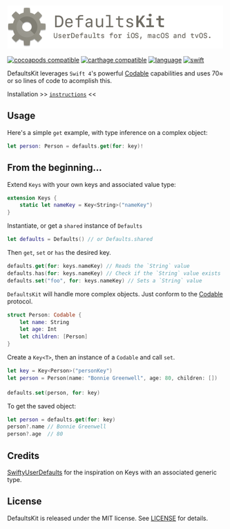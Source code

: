 
![DefaultsKit](/DefaultsKit.png?raw=true)

[![cocoapods compatible](https://img.shields.io/badge/cocoapods-compatible-brightgreen.svg)](https://cocoapods.org/pods/DefaultsKit)
[![carthage compatible](https://img.shields.io/badge/carthage-compatible-brightgreen.svg)](https://github.com/Carthage/Carthage)
[![language](https://img.shields.io/badge/spm-compatible-brightgreen.svg)](https://swift.org)
[![swift](https://img.shields.io/badge/swift-4.0+-orange.svg)](https://github.com/nmdias/DefaultsKit/releases)

DefaultsKit leverages `Swift 4`'s powerful [Codable](https://developer.apple.com/documentation/swift/codable) capabilities and uses  70≈ or so lines of code to acomplish this.

Installation >> [`instructions`](https://github.com/nmdias/DefaultsKit/blob/master/INSTALL.md) <<

## Usage
Here's a simple `get` example, with type inference on a complex object:

```swift
let person: Person = defaults.get(for: key)!
```

## From the beginning...

Extend `Keys` with your own keys and associated value type:
```swift
extension Keys {
    static let nameKey = Key<String>("nameKey")
}
```

Instantiate, or get a `shared` instance of `Defaults`
```swift
let defaults = Defaults() // or Defaults.shared
```

Then `get`, `set` or `has` the desired key.

```swift
defaults.get(for: keys.nameKey) // Reads the `String` value
defaults.has(for: keys.nameKey) // Check if the `String` value exists
defaults.set("foo", for: keys.nameKey) // Sets a `String` value
```

`DefaultsKit` will handle more complex objects. Just conform to the [Codable](https://developer.apple.com/documentation/swift/codable) protocol.

```swift
struct Person: Codable {
    let name: String
    let age: Int
    let children: [Person]
}
```

Create a `Key<T>`, then an instance of a `Codable` and call `set`.

```swift
let key = Key<Person>("personKey")
let person = Person(name: "Bonnie Greenwell", age: 80, children: [])

defaults.set(person, for: key)
```

To get the saved object:

```swift
let person = defaults.get(for: key)
person?.name // Bonnie Greenwell
person?.age  // 80
```


## Credits
[SwiftyUserDefaults](https://github.com/radex/SwiftyUserDefaults) for the inspiration on Keys with an associated generic type.

## License

DefaultsKit is released under the MIT license. See [LICENSE](https://github.com/nmdias/DefaultsKit/blob/master/LICENSE) for details.



